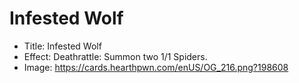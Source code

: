 # Infested Wolf
- Title:  Infested Wolf
- Effect:  Deathrattle: Summon two 1/1 Spiders.
- Image:  https://cards.hearthpwn.com/enUS/OG_216.png?198608
